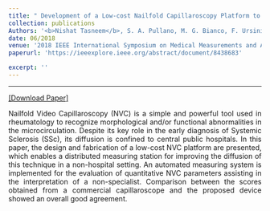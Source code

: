 ```yaml
---
title: " Development of a Low-cost Nailfold Capillaroscopy Platform to Enhance Early Detection of Secondary Raynaud’s Phenomenon"
collection: publications
Authors: '<b>Nishat Tasneem</b>, S. A. Pullano, M. G. Bianco, F. Ursini, C. Bruno, A. S. Fiorillo, I. Mahbub.'
date: 06/2018
venue: '2018 IEEE International Symposium on Medical Measurements and Applications (MeMeA)'
paperurl: 'https://ieeexplore.ieee.org/abstract/document/8438683'

excerpt: ''
---
```

---
<a href='?' target="_blank">[Download Paper]</a>

<p align="justify">
Nailfold Video Capillaroscopy (NVC) is a simple and powerful tool used in rheumatology to recognize morphological and/or functional abnormalities in the microcirculation. Despite its key role in the early diagnosis of Systemic Sclerosis (SSc), its diffusion is confined to central public hospitals. In this paper, the design and fabrication of a low-cost NVC platform are presented, which enables a distributed measuring station for improving the diffusion of this technique in a non-hospital setting. An automated measuring system is implemented for the evaluation of quantitative NVC parameters assisting in the interpretation of a non-specialist. Comparison between the scores obtained from a commercial capillaroscope and the proposed device showed an overall good agreement.
</p>

